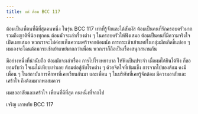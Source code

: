 ```yaml
---
title: แด่ ต้อม BCC 117
---
```



ต้อมเป็นเพื่อนที่ดีที่สุดคนหนึ่ง ในรุ่น BCC 117 เท่าที่รู้จักและได้สัมผัส ต้อมเป็นคนที่รักครอบครัวมาก รวมถึงญาติพี่น้องทุกคน ต้อมมักจะเล่าเรื่องต่าง ๆ ในครอบครัวให้ฟังเสมอ ต้อมเป็นคนที่มีความจริงใจ เปิดเผยเสมอ  พวกเราจะไม่ค่อยเห็นความเศร้าจากต้อมนัก การกระเซ้าเย้าแหย่ในกลุ่มมักเกิดขึ้นบ่อย ๆ ผมเองจะโดนต้อมกระเซ้าเย้าแหย่มากกว่าเพื่อน พวกเราก็ถือเป็นเรื่องสนุกสนานกัน

มีอย่างหนึ่งที่น่านับถือ ต้อมมักจะเล่าเรื่อง การไปโรงพยาบาล ให้ฟังเป็นประจำ เมื่อผมได้ยินได้ฟัง ก็ขอยอมรับว่า ใจผมไม่เทียบเท่าเลย ต้อมต่อสู้กับโรคต่าง ๆ ด้วยจิตใจที่เข้มแข็ง  การจากไปของต้อม คงมีเพื่อน ๆ ในสถาบันการศึกษาที่เคยเรียนกันมา และเพื่อน ๆ ในบริษัทที่เคยรู้จักต้อม มีความอาลัยและเศร้าใจ ถึงต้อมมากพอสมควร

ผมขออาลัยและเศร้าใจ เพื่อนที่ดีที่สุด คนหนึ่งที่จากไป

เจริญ เลาหทัย BCC 117

